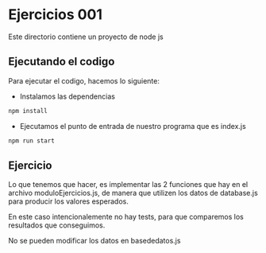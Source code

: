 # Ejercicios 001

Este directorio contiene un proyecto de node js

## Ejecutando el codigo

Para ejecutar el codigo, hacemos lo siguiente:

- Instalamos las dependencias

```bash
npm install
```

- Ejecutamos el punto de entrada de nuestro programa que es index.js

```bash
npm run start
```

## Ejercicio

Lo que tenemos que hacer, es implementar las 2 funciones que hay en el archivo moduloEjercicios.js, de manera que utilizen los datos de database.js para producir los valores esperados.

En este caso intencionalemente no hay tests, para que comparemos los resultados que conseguimos.

No se pueden modificar los datos en basededatos.js
